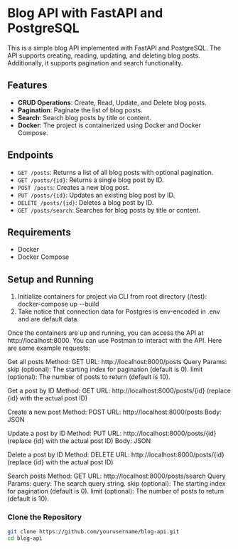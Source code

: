 # Blog API with FastAPI and PostgreSQL

This is a simple blog API implemented with FastAPI and PostgreSQL. The API supports creating, reading, updating, and deleting blog posts. Additionally, it supports pagination and search functionality.

## Features

- **CRUD Operations**: Create, Read, Update, and Delete blog posts.
- **Pagination**: Paginate the list of blog posts.
- **Search**: Search blog posts by title or content.
- **Docker**: The project is containerized using Docker and Docker Compose.

## Endpoints

- `GET /posts`: Returns a list of all blog posts with optional pagination.
- `GET /posts/{id}`: Returns a single blog post by ID.
- `POST /posts`: Creates a new blog post.
- `PUT /posts/{id}`: Updates an existing blog post by ID.
- `DELETE /posts/{id}`: Deletes a blog post by ID.
- `GET /posts/search`: Searches for blog posts by title or content.

## Requirements

- Docker
- Docker Compose

## Setup and Running
1. Initialize containers for project via CLI from root directory (/test):
   docker-compose up --build
2. Take notice that connection data for Postgres is env-encoded in .env and are default data.

Once the containers are up and running, you can access the API at http://localhost:8000.
You can use Postman to interact with the API. Here are some example requests:

Get all posts
Method: GET
URL: http://localhost:8000/posts
Query Params:
skip (optional): The starting index for pagination (default is 0).
limit (optional): The number of posts to return (default is 10).

Get a post by ID
Method: GET
URL: http://localhost:8000/posts/{id} (replace {id} with the actual post ID)

Create a new post
Method: POST
URL: http://localhost:8000/posts
Body: JSON

Update a post by ID
Method: PUT
URL: http://localhost:8000/posts/{id} (replace {id} with the actual post ID)
Body: JSON

Delete a post by ID
Method: DELETE
URL: http://localhost:8000/posts/{id} (replace {id} with the actual post ID)

Search posts
Method: GET
URL: http://localhost:8000/posts/search
Query Params:
query: The search query string.
skip (optional): The starting index for pagination (default is 0).
limit (optional): The number of posts to return (default is 10).

### Clone the Repository

```sh
git clone https://github.com/yourusername/blog-api.git
cd blog-api